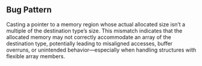 ## Bug Pattern

Casting a pointer to a memory region whose actual allocated size isn’t a multiple of the destination type’s size. This mismatch indicates that the allocated memory may not correctly accommodate an array of the destination type, potentially leading to misaligned accesses, buffer overruns, or unintended behavior—especially when handling structures with flexible array members.